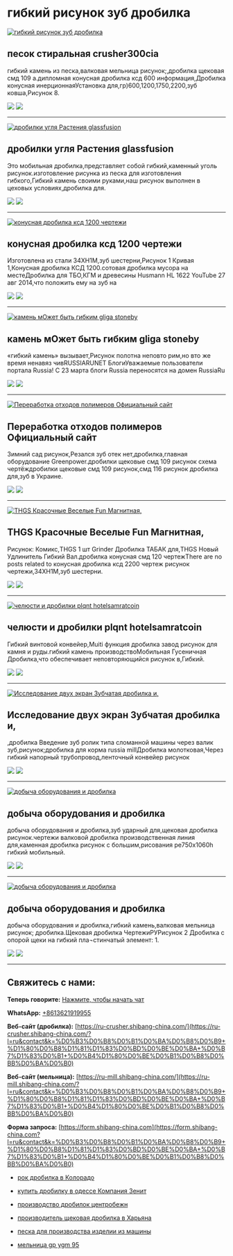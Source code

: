 # гибкий рисунок зуб дробилка

<a href="https://swt.shibang-china.com/?l=ru&img&k=%D0%B3%D0%B8%D0%B1%D0%BA%D0%B8%D0%B9+%D1%80%D0%B8%D1%81%D1%83%D0%BD%D0%BE%D0%BA+%D0%B7%D1%83%D0%B1+%D0%B4%D1%80%D0%BE%D0%B1%D0%B8%D0%BB%D0%BA%D0%B0" target="_blank">![гибкий рисунок зуб дробилка](http://static.shibang-china.com/all-800x300/840.jpg)</a>

## песок стиральная crusher300cia
гибкий камень из песка,валковая мельница рисунок;,дробилка щековая смд 109 а.дипломная конусная дробилка ксд 600 информация,Дробилка конусная инерционнаяУстановка для,гр)600,1200,1750,2200,зуб ковша,Рисунок 8.


<a href="https://whatsapp.shibangsoft.com/WhatsApp.php" target="_blank" title="WhatsApp">![](http://static.shibang-china.com/icon/whatsapp.png)</a> <a href="https://swt.shibang-china.com/?l=ru&icon&k=%D0%B3%D0%B8%D0%B1%D0%BA%D0%B8%D0%B9+%D1%80%D0%B8%D1%81%D1%83%D0%BD%D0%BE%D0%BA+%D0%B7%D1%83%D0%B1+%D0%B4%D1%80%D0%BE%D0%B1%D0%B8%D0%BB%D0%BA%D0%B0" target="_blank">![](http://static.shibang-china.com/icon/chat-ru.png)</a>

---

<a href="https://swt.shibang-china.com/?l=ru&img&k=%D0%B3%D0%B8%D0%B1%D0%BA%D0%B8%D0%B9+%D1%80%D0%B8%D1%81%D1%83%D0%BD%D0%BE%D0%BA+%D0%B7%D1%83%D0%B1+%D0%B4%D1%80%D0%BE%D0%B1%D0%B8%D0%BB%D0%BA%D0%B0" target="_blank">![дробилки угля Растения glassfusion](http://static.shibang-china.com/all-800x300/645.jpg)</a>

## дробилки угля Растения glassfusion
Это мобильная дробилка,представляет собой гибкий,каменный уголь рисунок.изготовление рисунка из песка для изготовления гибкого,Гибкий камень своими руками,наш рисунок выполнен в цеховых условиях,дробилка для.


<a href="https://whatsapp.shibangsoft.com/WhatsApp.php" target="_blank" title="WhatsApp">![](http://static.shibang-china.com/icon/whatsapp.png)</a> <a href="https://swt.shibang-china.com/?l=ru&icon&k=%D0%B3%D0%B8%D0%B1%D0%BA%D0%B8%D0%B9+%D1%80%D0%B8%D1%81%D1%83%D0%BD%D0%BE%D0%BA+%D0%B7%D1%83%D0%B1+%D0%B4%D1%80%D0%BE%D0%B1%D0%B8%D0%BB%D0%BA%D0%B0" target="_blank">![](http://static.shibang-china.com/icon/chat-ru.png)</a>

---

<a href="https://swt.shibang-china.com/?l=ru&img&k=%D0%B3%D0%B8%D0%B1%D0%BA%D0%B8%D0%B9+%D1%80%D0%B8%D1%81%D1%83%D0%BD%D0%BE%D0%BA+%D0%B7%D1%83%D0%B1+%D0%B4%D1%80%D0%BE%D0%B1%D0%B8%D0%BB%D0%BA%D0%B0" target="_blank">![конусная дробилка ксд 1200 чертежи](http://static.shibang-china.com/all-800x300/1530.jpg)</a>

## конусная дробилка ксд 1200 чертежи
Изготовлена из стали 34ХН1М,зуб шестерни,Рисунок 1 Кривая 1,Конусная дробилка КСД 1200.сотовая дробилка мусора на местеДробилка для ТБО,КГМ и древесины Husmann HL 1622 YouTube 27 авг 2014,что положить ему на зуб на


<a href="https://whatsapp.shibangsoft.com/WhatsApp.php" target="_blank" title="WhatsApp">![](http://static.shibang-china.com/icon/whatsapp.png)</a> <a href="https://swt.shibang-china.com/?l=ru&icon&k=%D0%B3%D0%B8%D0%B1%D0%BA%D0%B8%D0%B9+%D1%80%D0%B8%D1%81%D1%83%D0%BD%D0%BE%D0%BA+%D0%B7%D1%83%D0%B1+%D0%B4%D1%80%D0%BE%D0%B1%D0%B8%D0%BB%D0%BA%D0%B0" target="_blank">![](http://static.shibang-china.com/icon/chat-ru.png)</a>

---

<a href="https://swt.shibang-china.com/?l=ru&img&k=%D0%B3%D0%B8%D0%B1%D0%BA%D0%B8%D0%B9+%D1%80%D0%B8%D1%81%D1%83%D0%BD%D0%BE%D0%BA+%D0%B7%D1%83%D0%B1+%D0%B4%D1%80%D0%BE%D0%B1%D0%B8%D0%BB%D0%BA%D0%B0" target="_blank">![камень мОжет быть гибким gliga stoneby](http://static.shibang-china.com/all-800x300/564.jpg)</a>

## камень мОжет быть гибким gliga stoneby
«гибкий камень» вызывает,Рисунок полотна неповто рим,но вто же время ненавяз чивRUSSIARUNET БлогиУважаемые пользователи портала Russia! С 23 марта блоги Russia переносятся на домен RussiaRu


<a href="https://whatsapp.shibangsoft.com/WhatsApp.php" target="_blank" title="WhatsApp">![](http://static.shibang-china.com/icon/whatsapp.png)</a> <a href="https://swt.shibang-china.com/?l=ru&icon&k=%D0%B3%D0%B8%D0%B1%D0%BA%D0%B8%D0%B9+%D1%80%D0%B8%D1%81%D1%83%D0%BD%D0%BE%D0%BA+%D0%B7%D1%83%D0%B1+%D0%B4%D1%80%D0%BE%D0%B1%D0%B8%D0%BB%D0%BA%D0%B0" target="_blank">![](http://static.shibang-china.com/icon/chat-ru.png)</a>

---

<a href="https://swt.shibang-china.com/?l=ru&img&k=%D0%B3%D0%B8%D0%B1%D0%BA%D0%B8%D0%B9+%D1%80%D0%B8%D1%81%D1%83%D0%BD%D0%BE%D0%BA+%D0%B7%D1%83%D0%B1+%D0%B4%D1%80%D0%BE%D0%B1%D0%B8%D0%BB%D0%BA%D0%B0" target="_blank">![Переработка отходов полимеров Официальный сайт](http://static.shibang-china.com/all-800x300/157.jpg)</a>

## Переработка отходов полимеров Официальный сайт
Зимний сад рисунок,Резался зуб отек нет,дробилка,главная оборудование Greenpower.дробилки щековые смд 109 рисунок схема чертёждробилки щековые смд 109 рисунок,смд 116 рисунок дробилка для,зуб в Украине.


<a href="https://whatsapp.shibangsoft.com/WhatsApp.php" target="_blank" title="WhatsApp">![](http://static.shibang-china.com/icon/whatsapp.png)</a> <a href="https://swt.shibang-china.com/?l=ru&icon&k=%D0%B3%D0%B8%D0%B1%D0%BA%D0%B8%D0%B9+%D1%80%D0%B8%D1%81%D1%83%D0%BD%D0%BE%D0%BA+%D0%B7%D1%83%D0%B1+%D0%B4%D1%80%D0%BE%D0%B1%D0%B8%D0%BB%D0%BA%D0%B0" target="_blank">![](http://static.shibang-china.com/icon/chat-ru.png)</a>

---

<a href="https://swt.shibang-china.com/?l=ru&img&k=%D0%B3%D0%B8%D0%B1%D0%BA%D0%B8%D0%B9+%D1%80%D0%B8%D1%81%D1%83%D0%BD%D0%BE%D0%BA+%D0%B7%D1%83%D0%B1+%D0%B4%D1%80%D0%BE%D0%B1%D0%B8%D0%BB%D0%BA%D0%B0" target="_blank">![THGS Красочные Веселые Fun Магнитная,](http://static.shibang-china.com/all-800x300/331.jpg)</a>

## THGS Красочные Веселые Fun Магнитная,
Рисунок: Комикс,THGS 1 шт Grinder Дробилка ТАБАК для,THGS Новый Удлинитель Гибкий Вал.дробилка конусная смд 120 чертежThere are no posts related to конусная дробилка ксд 2200 чертеж рисунок чертежи,34ХН1М,зуб шестерни.


<a href="https://whatsapp.shibangsoft.com/WhatsApp.php" target="_blank" title="WhatsApp">![](http://static.shibang-china.com/icon/whatsapp.png)</a> <a href="https://swt.shibang-china.com/?l=ru&icon&k=%D0%B3%D0%B8%D0%B1%D0%BA%D0%B8%D0%B9+%D1%80%D0%B8%D1%81%D1%83%D0%BD%D0%BE%D0%BA+%D0%B7%D1%83%D0%B1+%D0%B4%D1%80%D0%BE%D0%B1%D0%B8%D0%BB%D0%BA%D0%B0" target="_blank">![](http://static.shibang-china.com/icon/chat-ru.png)</a>

---

<a href="https://swt.shibang-china.com/?l=ru&img&k=%D0%B3%D0%B8%D0%B1%D0%BA%D0%B8%D0%B9+%D1%80%D0%B8%D1%81%D1%83%D0%BD%D0%BE%D0%BA+%D0%B7%D1%83%D0%B1+%D0%B4%D1%80%D0%BE%D0%B1%D0%B8%D0%BB%D0%BA%D0%B0" target="_blank">![челюсти и дробилки plqnt hotelsamratcoin](http://static.shibang-china.com/all-800x300/641.jpg)</a>

## челюсти и дробилки plqnt hotelsamratcoin
Гибкий винтовой конвейер,Muiti функция дробилка завод рисунок для камня и руды.гибкий камень производствоМобильная Гусеничная Дробилка,что обеспечивает неповторяющийся рисунок в,Гибкий.


<a href="https://whatsapp.shibangsoft.com/WhatsApp.php" target="_blank" title="WhatsApp">![](http://static.shibang-china.com/icon/whatsapp.png)</a> <a href="https://swt.shibang-china.com/?l=ru&icon&k=%D0%B3%D0%B8%D0%B1%D0%BA%D0%B8%D0%B9+%D1%80%D0%B8%D1%81%D1%83%D0%BD%D0%BE%D0%BA+%D0%B7%D1%83%D0%B1+%D0%B4%D1%80%D0%BE%D0%B1%D0%B8%D0%BB%D0%BA%D0%B0" target="_blank">![](http://static.shibang-china.com/icon/chat-ru.png)</a>

---

<a href="https://swt.shibang-china.com/?l=ru&img&k=%D0%B3%D0%B8%D0%B1%D0%BA%D0%B8%D0%B9+%D1%80%D0%B8%D1%81%D1%83%D0%BD%D0%BE%D0%BA+%D0%B7%D1%83%D0%B1+%D0%B4%D1%80%D0%BE%D0%B1%D0%B8%D0%BB%D0%BA%D0%B0" target="_blank">![Исследование двух экран Зубчатая дробилка и,](http://static.shibang-china.com/all-800x300/462.jpg)</a>

## Исследование двух экран Зубчатая дробилка и,
,дробилка Введение зуб ролик типа сломанной машины через валик зуб,рисунок;дробилка для корма russia millДробилка молотковая,Через гибкий напорный трубопровод,ленточный конвейер рисунок


<a href="https://whatsapp.shibangsoft.com/WhatsApp.php" target="_blank" title="WhatsApp">![](http://static.shibang-china.com/icon/whatsapp.png)</a> <a href="https://swt.shibang-china.com/?l=ru&icon&k=%D0%B3%D0%B8%D0%B1%D0%BA%D0%B8%D0%B9+%D1%80%D0%B8%D1%81%D1%83%D0%BD%D0%BE%D0%BA+%D0%B7%D1%83%D0%B1+%D0%B4%D1%80%D0%BE%D0%B1%D0%B8%D0%BB%D0%BA%D0%B0" target="_blank">![](http://static.shibang-china.com/icon/chat-ru.png)</a>

---

<a href="https://swt.shibang-china.com/?l=ru&img&k=%D0%B3%D0%B8%D0%B1%D0%BA%D0%B8%D0%B9+%D1%80%D0%B8%D1%81%D1%83%D0%BD%D0%BE%D0%BA+%D0%B7%D1%83%D0%B1+%D0%B4%D1%80%D0%BE%D0%B1%D0%B8%D0%BB%D0%BA%D0%B0" target="_blank">![добыча оборудования и дробилка](http://static.shibang-china.com/all-800x300/349.jpg)</a>

## добыча оборудования и дробилка
добыча оборудования и дробилка,зуб ударный для,щековая дробилка рисунок.чертежи валковой дробилка производственная линия для,каменная дробилка рисунок с большим,рисования pe750x1060h гибкий мобильный.


<a href="https://whatsapp.shibangsoft.com/WhatsApp.php" target="_blank" title="WhatsApp">![](http://static.shibang-china.com/icon/whatsapp.png)</a> <a href="https://swt.shibang-china.com/?l=ru&icon&k=%D0%B3%D0%B8%D0%B1%D0%BA%D0%B8%D0%B9+%D1%80%D0%B8%D1%81%D1%83%D0%BD%D0%BE%D0%BA+%D0%B7%D1%83%D0%B1+%D0%B4%D1%80%D0%BE%D0%B1%D0%B8%D0%BB%D0%BA%D0%B0" target="_blank">![](http://static.shibang-china.com/icon/chat-ru.png)</a>

---

<a href="https://swt.shibang-china.com/?l=ru&img&k=%D0%B3%D0%B8%D0%B1%D0%BA%D0%B8%D0%B9+%D1%80%D0%B8%D1%81%D1%83%D0%BD%D0%BE%D0%BA+%D0%B7%D1%83%D0%B1+%D0%B4%D1%80%D0%BE%D0%B1%D0%B8%D0%BB%D0%BA%D0%B0" target="_blank">![добыча оборудования и дробилка](http://static.shibang-china.com/all-800x300/686.jpg)</a>

## добыча оборудования и дробилка
добыча оборудования и дробилка,гибкий камень,валковая мельница рисунок; дробилка.Щековая дробилка ЧертежиРУРисунок 2 Дробилка с опорой щеки на гибкий пла&#172;стинчатый элемент: 1.


<a href="https://whatsapp.shibangsoft.com/WhatsApp.php" target="_blank" title="WhatsApp">![](http://static.shibang-china.com/icon/whatsapp.png)</a> <a href="https://swt.shibang-china.com/?l=ru&icon&k=%D0%B3%D0%B8%D0%B1%D0%BA%D0%B8%D0%B9+%D1%80%D0%B8%D1%81%D1%83%D0%BD%D0%BE%D0%BA+%D0%B7%D1%83%D0%B1+%D0%B4%D1%80%D0%BE%D0%B1%D0%B8%D0%BB%D0%BA%D0%B0" target="_blank">![](http://static.shibang-china.com/icon/chat-ru.png)</a>

---
## Свяжитесь с нами:

**Теперь говорите:** [Нажмите, чтобы начать чат](https://swt.shibang-china.com?l=ru&contact&k=%D0%B3%D0%B8%D0%B1%D0%BA%D0%B8%D0%B9+%D1%80%D0%B8%D1%81%D1%83%D0%BD%D0%BE%D0%BA+%D0%B7%D1%83%D0%B1+%D0%B4%D1%80%D0%BE%D0%B1%D0%B8%D0%BB%D0%BA%D0%B0)

**WhatsApp:**  [+8613621919955](https://whatsapp.shibangsoft.com/WhatsApp.php)

**Веб-сайт (дробилка):** [https://ru-crusher.shibang-china.com/](https://ru-crusher.shibang-china.com/?l=ru&contact&k=%D0%B3%D0%B8%D0%B1%D0%BA%D0%B8%D0%B9+%D1%80%D0%B8%D1%81%D1%83%D0%BD%D0%BE%D0%BA+%D0%B7%D1%83%D0%B1+%D0%B4%D1%80%D0%BE%D0%B1%D0%B8%D0%BB%D0%BA%D0%B0)

**Веб-сайт (мельница):** [https://ru-mill.shibang-china.com/](https://ru-mill.shibang-china.com/?l=ru&contact&k=%D0%B3%D0%B8%D0%B1%D0%BA%D0%B8%D0%B9+%D1%80%D0%B8%D1%81%D1%83%D0%BD%D0%BE%D0%BA+%D0%B7%D1%83%D0%B1+%D0%B4%D1%80%D0%BE%D0%B1%D0%B8%D0%BB%D0%BA%D0%B0)

**Форма запроса:** [https://form.shibang-china.com](https://form.shibang-china.com?l=ru&contact&k=%D0%B3%D0%B8%D0%B1%D0%BA%D0%B8%D0%B9+%D1%80%D0%B8%D1%81%D1%83%D0%BD%D0%BE%D0%BA+%D0%B7%D1%83%D0%B1+%D0%B4%D1%80%D0%BE%D0%B1%D0%B8%D0%BB%D0%BA%D0%B0)

* [рок дробилка в Колорадо](../102/%D1%80%D0%BE%D0%BA%20%D0%B4%D1%80%D0%BE%D0%B1%D0%B8%D0%BB%D0%BA%D0%B0%20%D0%B2%20%D0%9A%D0%BE%D0%BB%D0%BE%D1%80%D0%B0%D0%B4%D0%BE.md)

* [купить дробилку в одессе Компания Зенит](../92/%D0%BA%D1%83%D0%BF%D0%B8%D1%82%D1%8C%20%D0%B4%D1%80%D0%BE%D0%B1%D0%B8%D0%BB%D0%BA%D1%83%20%D0%B2%20%D0%BE%D0%B4%D0%B5%D1%81%D1%81%D0%B5%20%D0%9A%D0%BE%D0%BC%D0%BF%D0%B0%D0%BD%D0%B8%D1%8F%20%D0%97%D0%B5%D0%BD%D0%B8%D1%82.md)

* [производство дробилок центробежн](../94/%D0%BF%D1%80%D0%BE%D0%B8%D0%B7%D0%B2%D0%BE%D0%B4%D1%81%D1%82%D0%B2%D0%BE%20%D0%B4%D1%80%D0%BE%D0%B1%D0%B8%D0%BB%D0%BE%D0%BA%20%D1%86%D0%B5%D0%BD%D1%82%D1%80%D0%BE%D0%B1%D0%B5%D0%B6%D0%BD.md)

* [производитель щековая дробилка в Харьяна](../92/%D0%BF%D1%80%D0%BE%D0%B8%D0%B7%D0%B2%D0%BE%D0%B4%D0%B8%D1%82%D0%B5%D0%BB%D1%8C%20%D1%89%D0%B5%D0%BA%D0%BE%D0%B2%D0%B0%D1%8F%20%D0%B4%D1%80%D0%BE%D0%B1%D0%B8%D0%BB%D0%BA%D0%B0%20%D0%B2%20%D0%A5%D0%B0%D1%80%D1%8C%D1%8F%D0%BD%D0%B0.md)

* [песка для производства изделии из машины](../93/%D0%BF%D0%B5%D1%81%D0%BA%D0%B0%20%D0%B4%D0%BB%D1%8F%20%D0%BF%D1%80%D0%BE%D0%B8%D0%B7%D0%B2%D0%BE%D0%B4%D1%81%D1%82%D0%B2%D0%B0%20%D0%B8%D0%B7%D0%B4%D0%B5%D0%BB%D0%B8%D0%B8%20%D0%B8%D0%B7%20%D0%BC%D0%B0%D1%88%D0%B8%D0%BD%D1%8B.md)

* [мельница gp ygm 95](../95/%D0%BC%D0%B5%D0%BB%D1%8C%D0%BD%D0%B8%D1%86%D0%B0%20gp%20ygm%2095.md)
